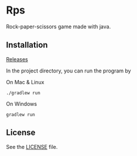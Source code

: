 # Rps
Rock-paper-scissors game made with java.

## Installation
[Releases](https://github.com/Covoex/Rps/releases)

In the project directory, you can run the program by 

On Mac & Linux
```
./gradlew run
```

On Windows
```
gradlew run
```

## License
See the [LICENSE](https://github.com/Covoex/RCP/blob/master/LICENSE) file.
